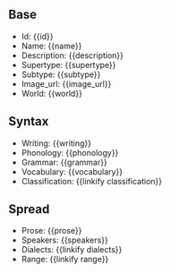 ## Base
- <span class="text-field" data-tooltip="Text">Id</span>: {{id}}
- <span class="text-field" data-tooltip="Text">Name</span>: {{name}}
- <span class="text-field" data-tooltip="Text">Description</span>: {{description}}
- <span class="text-field" data-tooltip="Text">Supertype</span>: {{supertype}}
- <span class="text-field" data-tooltip="Text">Subtype</span>: {{subtype}}
- <span class="text-field" data-tooltip="Text">Image_url</span>: {{image_url}}
- <span class="text-field" data-tooltip="Text">World</span>: {{world}}

## Syntax
- <span class="string" data-tooltip="Text">Writing</span>: {{writing}}
- <span class="string" data-tooltip="Text">Phonology</span>: {{phonology}}
- <span class="string" data-tooltip="Text">Grammar</span>: {{grammar}}
- <span class="string" data-tooltip="Text">Vocabulary</span>: {{vocabulary}}
- <span class="link-field" data-tooltip="Single Construct">Classification</span>: {{linkify classification}}

## Spread
- <span class="string" data-tooltip="Text">Prose</span>: {{prose}}
- <span class="integer" data-tooltip="Number, max: 0">Speakers</span>: {{speakers}}
- <span class="multi-link-field" data-tooltip="Multi Language">Dialects</span>: {{linkify dialects}}
- <span class="multi-link-field" data-tooltip="Multi Location">Range</span>: {{linkify range}}

